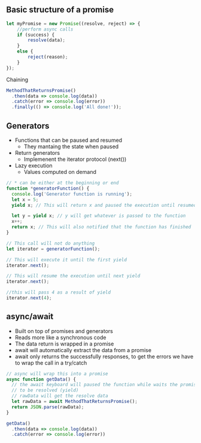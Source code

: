 ## Basic structure of a promise

```js
let myPromise = new Promise((resolve, reject) => {
    //perform async calls
    if (success) {
        resolve(data);
    }
    else {
        reject(reason);
    }
});
```

Chaining
```js
MethodThatReturnsPromise()
  .then(data => console.log(data))
  .catch(error => console.log(error))
  .finally(() => console.log('All done!'));
```
## Generators
- Functions that can be paused and resumed
    - They mantaing the state when paused
- Return generators
    - Implemenent the iterator protocol (next())
- Lazy execution
    - Values computed on demand
    
```js
// * can be either at the beginning or end
function *generatorFunction() {
  console.log('Generator function is running');
  let x = 5;
  yield x; // This will return x and paused the execution until resumed

  let y = yield x; // y will get whatever is passed to the function
  x++;
  return x; // This will also notified that the function has finished
}

// This call will not do anything
let iterator = generatorFunction();

// This will execute it until the first yield
iterator.next();

// This will resume the execution until next yield
iterator.next();

//this will pass 4 as a result of yield
iterator.next(4);
```

## async/await
- Built on top of promises and generators
- Reads more like a synchronous code
- The data return is wrapped in a promise
- await will automatically extract the data from a promise
- await only returns the successfully responses, to get the errors we have to
wrap the call in a try/catch
  
```js
// async will wrap this into a promise
async function getData() {
  // the await keyboard will paused the function while waits the promise
  // to be resolved (yield)
  // rawData will get the resolve data
  let rawData = await MethodThatReturnsPromise();
  return JSON.parse(rawData);
}

getData()
  .then(data => console.log(data))
  .catch(error => console.log(error))
```
